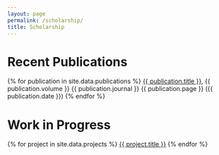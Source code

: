 ```yaml
---
layout: page
permalink: /scholarship/
title: Scholarship
---
```

<!-- Recent Publications -->
# Recent Publications

{% for publication in site.data.publications %}
<a href="{{ site.baseurl }}/assets/publications/{{ publication.pdf }}" target="_blank">{{ publication.title }}</a>, {{ publication.volume }} {{ publication.journal }} {{ publication.page }} ({{ publication.date }}) 
{% endfor %}


<!-- Work in Progress -->
# Work in Progress

{% for project in site.data.projects %}
<a href="{{ project.osf }}">{{ project.title }}</a>
{% endfor %}



